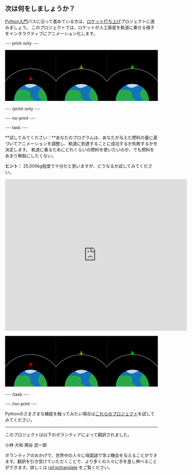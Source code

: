 ## 次は何をしましょうか？

[Python入門](https://projects.raspberrypi.org/ja-JP/raspberrypi/python-intro)パスに沿って進めている方は、[ロケット打ち上げ](https://projects.raspberrypi.org/ja-JP/projects/rocket-launch)プロジェクトに進みましょう。 このプロジェクトでは、ロケットが人工衛星を軌道に乗せる様子をインタラクティブにアニメーション化します。

--- print-only ---

![ロケット打ち上げプロジェクト。](images/showcase_rocket.png)

--- /print-only ---

--- no-print ---

--- task ---

**試してみてください：**あなたのプログラムは、あなたが与えた燃料の量に基づいてアニメーションを調整し、軌道に到達することに成功するか失敗するかを決定します。 軌道に乗るためにどれくらいの燃料を使いたいのか、でも燃料をあまり無駄にしたくない。

**ヒント：** 25,000kg程度で十分だと思いますが、どうなるか試してみてください。

<iframe src="https://trinket.io/embed/python/622b4dd113?outputOnly=true&start=result" width="600" height="500" frameborder="0" marginwidth="0" marginheight="0" allowfullscreen mark="crwd-mark">
</iframe>

![ロケット打ち上げプロジェクト](images/showcase_rocket.png)

--- /task ---

--- /no-print ---

Pythonのさまざまな機能を触ってみたい場合は[これらのプロジェクト](https://projects.raspberrypi.org/ja-JP/projects?software%5B%5D=python)を試してみてください。

***
このプロジェクトは以下のボランティアによって翻訳されました。

小林 大和
関谷 武一郎

ボランティアのおかげで、世界中の人々に母国語で学ぶ機会を与えることができます。翻訳を引き受けていただくことで、より多くの人々に手を差し伸べることができます。詳しくは [rpf.io/translate](https://rpf.io/translate) をご覧ください。
